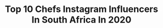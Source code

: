 ---
title: Top 10 Chefs Instagram Influencers In South Africa In 2020
description: >-
  Find top chefs Instagram influencers in South Africa in 2020. Most popular hashtags: #coronavirus #foodphotography #pancakes #baking.
platform: Instagram
profiles:
  - username: "thesweetrebellion"
    fullname: >-
      The Sweet Rebellion
    location: "South Africa"
    followers: 18077
    engagement: 380
    commentsToLikes: 0.084665
    id: ck9h9rhno9o800j78zlvuui8v
    verified: false
    hashtags: "#strongertogether, #coronavirus, #localbrands, #femaletribe"
  - username: "janhendrikvanderwesthuizen"
    fullname: >-
      Jan Hendrik van der Westhuizen
    location: "South Africa"
    followers: 61399
    engagement: 244
    commentsToLikes: 0.034965
    id: ck138sanchs2a0i19k7xm66kp
    verified: false
    hashtags: "#staysafe, #parmalateverfresh, #itsallaboutbalance, #steristumpiemilkskin"
  - username: "inthemidnightkitchen"
    fullname: >-
      Zorah Booley | Food•Lifestyle
    location: "South Africa"
    followers: 22813
    engagement: 365
    commentsToLikes: 0.088403
    id: ck0w5b3zo2sal0i19tlqpd6ws
    verified: false
    hashtags: "#pcos, #blueberries, #deepfriedbanana, #cappuccino"
  - username: "sthu_ndaba"
    fullname: >-
      Sthulile
    location: "South Africa"
    followers: 20855
    engagement: 162
    commentsToLikes: 0.044230
    id: ck5q5ti2luid80i11f0koecqr
    verified: false
    hashtags: "#fruitboat, #papayaboat, #stayathome, #muesli"
  - username: "thefoxhimself"
    fullname: >-
      Foxy P
    location: "South Africa"
    followers: 71193
    engagement: 107
    commentsToLikes: 0.067528
    id: ck5pxdc4hr8py0i11fhp1t1fv
    verified: false
    hashtags: "#toutnation, #yesfadaconfam, #netflixbyforceorfire, #comedymoney"
  - username: "chef_fregz"
    fullname: >-
      Gbubemi Fregene
    location: "South Africa"
    followers: 108417
    engagement: 87
    commentsToLikes: 0.049842
    id: ck6tu7ebyeqci0j71qk8jlogu
    verified: true
    hashtags: "#instagood, #weekendvibes, #workoutwithhim, #artofplating"
  - username: "chef_nti"
    fullname: >-
      Chef Nti
    location: "South Africa"
    followers: 187251
    engagement: 26
    commentsToLikes: 0.048689
    id: ck0tw42dhdxkn0i19pwcmudsp
    verified: false
    hashtags: "#greygooselife, #mypeople, #family, #2021calendar"
  - username: "thehealingroot_"
    fullname: >-
      Maria Praeg • The Healing Root
    location: "South Africa"
    followers: 6151
    engagement: 461
    commentsToLikes: 0.115152
    id: ck0vxn00qzplf0i198tqlamkl
    verified: false
    hashtags: ""
  - username: "neillanthony"
    fullname: >-
      Neill Anthony
    location: "South Africa"
    followers: 14160
    engagement: 340
    commentsToLikes: 0.044238
    id: ck5znyge0peao0i14kglzwm3b
    verified: false
    hashtags: "#friday, #cheese, #friedchicken, #local"
  - username: "iambriandsp"
    fullname: >-
      B R I A ND ES A I N TP E R N
    location: "South Africa"
    followers: 40995
    engagement: 96
    commentsToLikes: 0.014714
    id: ck6tozkcvgznj0j71n70fwtao
    verified: false
    hashtags: "#photography, #durban, #apartmentliving, #deckie"
---